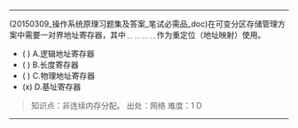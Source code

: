 ---
(20150309_操作系统原理习题集及答案_笔试必需品_doc)在可变分区存储管理方案中需要一对界地址寄存器，其中﹎﹎﹎﹎作为重定位（地址映射）使用。
- ( ) A.逻辑地址寄存器 
- ( ) B.长度寄存器 
- ( ) C.物理地址寄存器 
- (x) D.基址寄存器

> 知识点：非连续内存分配。
> 出处：网络
> 难度：1
> D

---